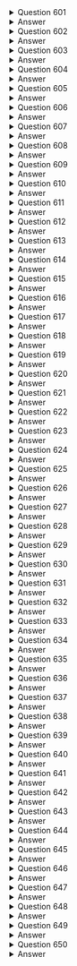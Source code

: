 <details>
  <summary>Question 601</summary>

A company runs its critical database on an Amazon RDS for PostgreSQL DB instance. The company wants to migrate to Amazon Aurora PostgreSQL with minimal downtime and data loss. Which solution will meet these requirements with the LEAST operational overhead?

-   [ ] A. Create a DB snapshot of the RDS for PostgreSQL DB instance to populate a new Aurora PostgreSQL DB cluster.
-   [ ] B. Create an Aurora read replica of the RDS for PostgreSQL DB instance. Promote the Aurora read replicate to a new Aurora PostgreSQL DB cluster.
-   [ ] C. Use data import from Amazon S3 to migrate the database to an Aurora PostgreSQL DB cluster.
-   [ ] D. Use the pg_dump utility to back up the RDS for PostgreSQL database. Restore the backup to a new Aurora PostgreSQL DB cluster.

</details>

<details>
  <summary>Answer</summary>

-   [ ] B. Create an Aurora read replica of the RDS for PostgreSQL DB instance. Promote the Aurora read replicate to a new Aurora PostgreSQL DB cluster.

Why this is the correct answer:

B. Create an Aurora read replica of the RDS for PostgreSQL DB instance. Promote the Aurora read replicate to a new Aurora PostgreSQL DB cluster.

-   [ ]   Creating an Aurora read replica of the RDS for PostgreSQL DB instance is a method that minimizes downtime because the replica can be promoted to become the primary database.
-   [ ]   This process reduces data loss as the replica is kept relatively in sync with the source database.
-   [ ]   Promoting the read replica to a new Aurora PostgreSQL DB cluster is a managed process, reducing operational overhead.

<hr> Why are the other answers wrong? <hr>

-   [ ]   A. Creating a DB snapshot and restoring it involves more downtime than promoting a read replica.
-   [ ]   C. Using data import from Amazon S3 adds complexity and potential downtime.
-   [ ]   D. Using the pg_dump utility and restoring also involves downtime for the backup and restore process.

Therefore, Option B is the most suitable solution for minimal downtime and data loss with the least operational overhead.
</details>
<details>
  <summary>Question 602</summary>

A company's infrastructure consists of hundreds of Amazon EC2 instances that use Amazon Elastic Block Store (Amazon EBS) storage. A solutions architect must ensure that every EC2 instance can be recovered after a disaster. What should the solutions architect do to meet this requirement with the LEAST amount of effort?

-   [ ] A. Take a snapshot of the EBS storage that is attached to each EC2 instance. Create an AWS CloudFormation template to launch new EC2 instances from the EBS storage.
-   [ ] B. Take a snapshot of the EBS storage that is attached to each EC2 instance. Use AWS Elastic Beanstalk to set the environment based on the EC2 template and attach the EBS storage.
-   [ ] C. Use AWS Backup to set up a backup plan for the entire group of EC2 instances. Use the AWS Backup API or the AWS CLI to speed up the restore process for multiple EC2 instances.
-   [ ] D. Create an AWS Lambda function to take a snapshot of the EBS storage that is attached to each EC2 instance and copy the Amazon Machine Images (AMIs). Create another Lambda function to perform the restores with the copied AMIs and attach the EBS storage.

</details>

<details>
  <summary>Answer</summary>

-   [ ] C. Use AWS Backup to set up a backup plan for the entire group of EC2 instances. Use the AWS Backup API or the AWS CLI to speed up the restore process for multiple EC2 instances.

Why this is the correct answer:

C. Use AWS Backup to set up a backup plan for the entire group of EC2 instances. Use the AWS Backup API or the AWS CLI to speed up the restore process for multiple EC2 instances.

-   [ ]   AWS Backup centralizes backup management, making it easier to create and manage backup plans for EC2 instances and their EBS volumes.
-   [ ]   It automates the backup process, reducing the effort required to ensure every EC2 instance can be recovered.
-   [ ]   Using the AWS Backup API or CLI allows for efficient and automated restoration of multiple instances.

<hr> Why are the other answers wrong? <hr>

-   [ ]   A and B. Manually taking snapshots and using CloudFormation or Elastic Beanstalk involves more manual steps and effort compared to using AWS Backup.
-   [ ]   D. Creating Lambda functions to automate snapshots and restores adds complexity and overhead.

Therefore, Option C is the most efficient solution for ensuring EC2 instance recovery with the least amount of effort.
</details>
<details>
  <summary>Question 603</summary>

A company recently migrated to the AWS Cloud. The company wants a serverless solution for large-scale parallel on-demand processing of a semistructured dataset. The data consists of logs, media files, sales transactions, and loT sensor data that is stored in Amazon S3. The company wants the solution to process thousands of items in the dataset in parallel. Which solution will meet these requirements with the MOST operational efficiency?

-   [ ] A. Use the AWS Step Functions Map state in Inline mode to process the data in parallel.
-   [ ] B. Use the AWS Step Functions Map state in Distributed mode to process the data in parallel.
-   [ ] C. Use AWS Glue to process the data in parallel.
-   [ ] D. Use several AWS Lambda functions to process the data in parallel.

</details>

<details>
  <summary>Answer</summary>

-   [ ] B. Use the AWS Step Functions Map state in Distributed mode to process the data in parallel.

Why this is the correct answer:

B. Use the AWS Step Functions Map state in Distributed mode to process the data in parallel.

-   [ ]   The AWS Step Functions Map state in Distributed mode is designed for large-scale parallel processing of data.
-   [ ]   It can handle thousands of items in a dataset and distribute the processing across multiple workflows, providing high operational efficiency for serverless parallel processing.

<hr> Why are the other answers wrong? <hr>

-   [ ]   A. The Inline mode of the Map state is suitable for smaller datasets and has limitations on parallelism.
-   [ ]   C. AWS Glue is an ETL service, not designed for on-demand parallel processing of large datasets.
-   [ ]   D. Using several Lambda functions directly would require managing the orchestration and parallelism, increasing operational overhead.

Therefore, Option B is the most efficient solution for large-scale parallel processing.
</details>
<details>
  <summary>Question 604</summary>

A company will migrate 10 PB of data to Amazon S3 in 6 weeks. The current data center has a 500 Mbps uplink to the internet. Other on-premises applications share the uplink. The company can use 80% of the internet bandwidth for this one-time migration task. Which solution will meet these requirements?

-   [ ] A. Configure AWS DataSync to migrate the data to Amazon S3 and to automatically verify the data.
-   [ ] B. Use rsync to transfer the data directly to Amazon S3.
-   [ ] C. Use the AWS CLI and multiple copy processes to send the data directly to Amazon S3.
-   [ ] D. Order multiple AWS Snowball devices. Copy the data to the devices. Send the devices to AWS to copy the data to Amazon S3.

</details>

<details>
  <summary>Answer</summary>

-   [ ] D. Order multiple AWS Snowball devices. Copy the data to the devices. Send the devices to AWS to copy the data to Amazon S3.

Why this is the correct answer:

D. Order multiple AWS Snowball devices. Copy the data to the devices. Send the devices to AWS to copy the data to Amazon S3.

-   [ ]   AWS Snowball devices are designed for large-scale data transfers into and out of AWS.
-   [ ]   Transferring 10 PB of data over a 500 Mbps connection in 6 weeks is not feasible due to bandwidth limitations.
-   [ ]   Snowball provides a physical transfer mechanism that bypasses internet bandwidth constraints.

<hr> Why are the other answers wrong? <hr>

-   [ ]   A, B, and C. Using AWS DataSync, rsync, or the AWS CLI is not practical for transferring 10 PB of data over a limited bandwidth connection within the given timeframe.

Therefore, Option D is the only viable solution to meet the migration requirements.
</details>
<details>
  <summary>Question 605</summary>

A company has several on-premises Internet Small Computer Systems Interface (ISCSI) network storage servers. The company wants to reduce the number of these servers by moving to the AWS Cloud. A solutions architect must provide low-latency access to frequently used data and reduce the dependency on on-premises servers with a minimal number of infrastructure changes. Which solution will meet these requirements?

-   [ ] A. Deploy an Amazon S3 File Gateway.
-   [ ] B. Deploy Amazon Elastic Block Store (Amazon EBS) storage with backups to Amazon S3.
-   [ ] C. Deploy an AWS Storage Gateway volume gateway that is configured with stored volumes.
-   [ ] D. Deploy an AWS Storage Gateway volume gateway that is configured with cached volumes.

</details>

<details>
  <summary>Answer</summary>

-   [ ] D. Deploy an AWS Storage Gateway volume gateway that is configured with cached volumes.

Why this is the correct answer:

D. Deploy an AWS Storage Gateway volume gateway that is configured with cached volumes.

-   [ ]   AWS Storage Gateway with cached volumes stores frequently accessed data locally for low-latency access.
-   [ ]   It also asynchronously backs up data to AWS, reducing dependency on on-premises servers.
-   [ ]   This solution minimizes infrastructure changes as it integrates with existing iSCSI interfaces.

<hr> Why are the other answers wrong? <hr>

-   [ ]   A. Amazon S3 File Gateway is for file-based access, not block-based access like iSCSI.
-   [ ]   B. EBS storage is for direct attachment to EC2 instances, not for replacing on-premises iSCSI servers.
-   [ ]   C. Stored volumes store all data locally, which does not reduce dependency on on-premises servers.

Therefore, Option D is the most suitable solution for low-latency access and reducing on-premises dependency.
</details>
<details>
  <summary>Question 606</summary>

A solutions architect is designing an application that will allow business users to upload objects to Amazon S3. The solution needs to maximize object durability. Objects also must be readily available at any time and for any length of time. Users will access objects frequently within the first 30 days after the objects are uploaded, but users are much less likely to access objects that are older than 30 days. Which solution meets these requirements MOST cost-effectively?

-   [ ] A. Store all the objects in S3 Standard with an S3 Lifecycle rule to transition the objects to S3 Glacier after 30 days.
-   [ ] B. Store all the objects in S3 Standard with an S3 Lifecycle rule to transition the objects to S3 Standard-Infrequent Access (S3 Standard-IA) after 30 days.
-   [ ] C. Store all the objects in S3 Standard with an S3 Lifecycle rule to transition the objects to S3 One Zone-Infrequent Access (S3 One Zone-IA) after 30 days.
-   [ ] D. Store all the objects in S3 Intelligent-Tiering with an S3 Lifecycle rule to transition the objects to S3 Standard-Infrequent Access (S3 Standard-IA) after 30 days.

</details>

<details>
  <summary>Answer</summary>

-   [ ] B. Store all the objects in S3 Standard with an S3 Lifecycle rule to transition the objects to S3 Standard-Infrequent Access (S3 Standard-IA) after 30 days.

Why this is the correct answer:

B. Store all the objects in S3 Standard with an S3 Lifecycle rule to transition the objects to S3 Standard-Infrequent Access (S3 Standard-IA) after 30 days.

-   [ ]   S3 Standard provides high durability and availability for frequently accessed objects.
-   [ ]   S3 Lifecycle rules automate the transition of objects to a different storage class.
-   [ ]   S3 Standard-IA is cost-effective for data that is accessed less frequently while maintaining quick retrieval times.

<hr> Why are the other answers wrong? <hr>

-   [ ]   A. S3 Glacier is for long-term archival and has retrieval times that are not suitable for readily available objects.
-   [ ]   C. S3 One Zone-IA is less durable as it stores data in a single Availability Zone.
-   [ ]   D. S3 Intelligent-Tiering automatically optimizes storage costs but adds complexity without a clear benefit over using lifecycle rules for known access patterns.

Therefore, Option B is the most cost-effective solution for durability and availability requirements.
</details>
<details>
  <summary>Question 607</summary>

A company has migrated a two-tier application from its on-premises data center to the AWS Cloud. The data tier is a Multi-AZ deployment of Amazon RDS for Oracle with 12 TB of General Purpose SSD Amazon Elastic Block Store (Amazon EBS) storage. The application is designed to process and store documents in the database as binary large objects (blobs) with an average document size of 6 MB. The database size has grown over time, reducing the performance and increasing the cost of storage. The company must improve the database performance and needs a solution that is highly available and resilient. Which solution will meet these requirements MOST cost-effectively?

-   [ ] A. Reduce the RDS DB instance size. Increase the storage capacity to 24 TiB. Change the storage type to Magnetic.
-   [ ] B. Increase the RDS DB instance size. Increase the storage capacity to 24 TiB. Change the storage type to Provisioned IOPS.
-   [ ] C. Create an Amazon S3 bucket. Update the application to store documents in the S3 bucket. Store the object metadata in the existing database.
-   [ ] D. Create an Amazon DynamoDB table. Update the application to use DynamoDB. Use AWS Database Migration Service (AWS DMS) to migrate data from the Oracle database to DynamoDB.

</details>

<details>
  <summary>Answer</summary>

-   [ ] C. Create an Amazon S3 bucket. Update the application to store documents in the S3 bucket. Store the object metadata in the existing database.

Why this is the correct answer:

C. Create an Amazon S3 bucket. Update the application to store documents in the S3 bucket. Store the object metadata in the existing database.

-   [ ]   Storing blobs in S3 offloads the storage burden from the RDS database, improving performance and reducing costs.
-   [ ]   Keeping metadata in the database maintains data integrity and relationships.
-   [ ]   S3 is highly available and resilient, meeting the application's requirements.

<hr> Why are the other answers wrong? <hr>

-   [ ]   A and B. Changing the RDS instance size or storage type addresses performance but does not solve the storage cost issue.
-   [ ]   D. Migrating to DynamoDB is complex and not cost-effective for this scenario.

Therefore, Option C is the most suitable and cost-effective solution for improving performance and managing storage.
</details>
<details>
  <summary>Question 608</summary>

A company has an application that serves clients that are deployed in more than 20.000 retail storefront locations around the world. The application consists of backend web services that are exposed over HTTPS on port 443. The application is hosted on Amazon EC2 instances behind an Application Load Balancer (ALB). The retail locations communicate with the web application over the public internet. The company allows each retail location to register the IP address that the retail location has been allocated by its local ISP. The company's security team recommends to increase the security of the application endpoint by restricting access to only the IP addresses registered by the retail locations. What should a solutions architect do to meet these requirements?

-   [ ] A. Associate an AWS WAF web ACL with the ALB. Use IP rule sets on the ALB to filter traffic. Update the IP addresses in the rule to include the registered IP addresses.
-   [ ] B. Deploy AWS Firewall Manager to manage the ALConfigure firewall rules to restrict traffic to the ALModify the firewall rules to include the registered IP addresses.
-   [ ] C. Store the IP addresses in an Amazon DynamoDB table. Configure an AWS Lambda authorization function on the ALB to validate that incoming requests are from the registered IP addresses.
-   [ ] D. Configure the network ACL on the subnet that contains the public interface of the ALB. Update the ingress rules on the network ACL with entries for each of the registered IP addresses.

</details>

<details>
  <summary>Answer</summary>

-   [ ] A. Associate an AWS WAF web ACL with the ALB. Use IP rule sets on the ALB to filter traffic. Update the IP addresses in the rule to include the registered IP addresses.

Why this is the correct answer:

A. Associate an AWS WAF web ACL with the ALB. Use IP rule sets on the ALB to filter traffic. Update the IP addresses in the rule to include the registered IP addresses.

-   [ ]   AWS WAF is designed to protect web applications from common web exploits.
-   [ ]   WAF allows you to create IP rule sets to filter traffic based on source IP addresses.
-   [ ]   Associating WAF with the ALB provides a scalable and flexible way to restrict access to the registered IP addresses.

<hr> Why are the other answers wrong? <hr>

-   [ ]   B. AWS Firewall Manager is for central management of firewalls across multiple accounts and is not necessary for this scenario.
-   [ ]   C. Using a Lambda authorizer adds complexity and latency compared to WAF.
-   [ ]   D. Network ACLs operate at the subnet level and are not as granular or efficient for filtering HTTP/HTTPS traffic as WAF.

Therefore, Option A is the most suitable solution for securing the application endpoint.
</details>
<details>
  <summary>Question 609</summary>

A company is building a data analysis platform on AWS by using AWS Lake Formation. The platform will ingest data from different sources such as Amazon S3 and Amazon RDS. The company needs a secure solution to prevent access to portions of the data that contain sensitive information. Which solution will meet these requirements with the LEAST operational overhead?

-   [ ] A. Create an IAM role that includes permissions to access Lake Formation tables.
-   [ ] B. Create data filters to implement row-level security and cell-level security.
-   [ ] C. Create an AWS Lambda function that removes sensitive information before Lake Formation ingests the data.
-   [ ] D. Create an AWS Lambda function that periodically queries and removes sensitive information from Lake Formation tables.

</details>

<details>
  <summary>Answer</summary>

-   [ ] B. Create data filters to implement row-level security and cell-level security.

Why this is the correct answer:

B. Create data filters to implement row-level security and cell-level security.

-   [ ]   AWS Lake Formation provides data filters to control access to data at the row and cell level.
-   [ ]   This is a built-in feature of Lake Formation and requires the least operational overhead.

<hr> Why are the other answers wrong? <hr>

-   [ ]   A. IAM roles control access to Lake Formation tables but do not provide granular control at the row or cell level.
-   [ ]   C and D. Using Lambda functions to remove or filter sensitive information adds complexity and operational overhead.

Therefore, Option B is the most efficient solution for securing data in Lake Formation.
</details>

<details>
  <summary>Question 610</summary>

A company deploys Amazon EC2 instances that run in a VPC. The EC2 instances load source data into Amazon S3 buckets so that the data can be processed in the future. According to compliance laws, the data must not be transmitted over the public internet. Servers in the company's on-premises data center will consume the output from an application that runs on the EC2 instances. Which solution will meet these requirements?

-   [ ] A. Deploy an interface VPC endpoint for Amazon EC2. Create an AWS Site-to-Site VPN connection between the company and the VPC.
-   [ ] B. Deploy a gateway VPC endpoint for Amazon S3. Set up an AWS Direct Connect connection between the on-premises network and the VPC.
-   [ ] C. Set up an AWS Transit Gateway connection from the VPC to the S3 buckets. Create an AWS Site-to-Site VPN connection between the company and the VPC.
-   [ ] D. Set up proxy EC2 instances that have routes to NAT gateways. Configure the proxy EC2 instances to fetch S3 data and feed the application instances.

</details>

<details>
  <summary>Answer</summary>

-   [ ] B. Deploy a gateway VPC endpoint for Amazon S3. Set up an AWS Direct Connect connection between the on-premises network and the VPC.

Why this is the correct answer:

B. Deploy a gateway VPC endpoint for Amazon S3. Set up an AWS Direct Connect connection between the on-premises network and the VPC.

-   [ ]   A gateway VPC endpoint for S3 allows EC2 instances in the VPC to access S3 without traversing the internet.
-   [ ]   AWS Direct Connect provides a dedicated private network connection between the on-premises data center and the VPC, ensuring data does not go over the public internet.

<hr> Why are the other answers wrong? <hr>

-   [ ]   A. Interface VPC endpoints are for services like API Gateway and Kinesis, not S3. A VPN does not prevent data from traversing the internet.
-   [ ]   C. Transit Gateway is for connecting multiple VPCs and on-premises networks, but it doesn't inherently prevent internet traffic.
-   [ ]   D. Proxy servers and NAT gateways are used for internet access, which is what the requirement prohibits.

Therefore, Option B is the correct solution to ensure data is not transmitted over the public internet.
</details>
<details>
  <summary>Question 611</summary>

A company has an application with a REST-based interface that allows data to be received in near-real time from a third-party vendor. Once received, the application processes and stores the data for further analysis. The application is running on Amazon EC2 instances. The third-party vendor has received many 503 Service Unavailable Errors when sending data to the application. When the data volume spikes, the compute capacity reaches its maximum limit and the application is unable to process all requests. Which design should a solutions architect recommend to provide a more scalable solution?

-   [ ] A. Use Amazon Kinesis Data Streams to ingest the data. Process the data using AWS Lambda functions.
-   [ ] B. Use Amazon API Gateway on top of the existing application. Create a usage plan with a quota limit for the third-party vendor.
-   [ ] C. Use Amazon Simple Notification Service (Amazon SNS) to ingest the data. Put the EC2 instances in an Auto Scaling group behind an Application Load Balancer.
-   [ ] D. Repackage the application as a container. Deploy the application using Amazon Elastic Container Service (Amazon ECS) using the EC2 launch type with an Auto Scaling group.

</details>

<details>
  <summary>Answer</summary>

-   [ ] A. Use Amazon Kinesis Data Streams to ingest the data. Process the data using AWS Lambda functions.

Why this is the correct answer:

A. Use Amazon Kinesis Data Streams to ingest the data. Process the data using AWS Lambda functions.

-   [ ]   Amazon Kinesis Data Streams can handle high-volume, real-time data ingestion.
-   [ ]   AWS Lambda functions can process the data in a scalable and serverless manner, automatically adjusting to the data volume.
-   [ ]   This combination provides a highly scalable solution to prevent 503 errors during data spikes.

<hr> Why are the other answers wrong? <hr>

-   [ ]   B. API Gateway with usage plans can control traffic but does not inherently scale the application's processing capacity.
-   [ ]   C. SNS is for pub/sub messaging and does not provide scalable data ingestion and processing like Kinesis and Lambda.
-   [ ]   D. Containerizing the application can improve scalability but may not be as efficient as Lambda for handling unpredictable data spikes.

Therefore, Option A is the most suitable solution for a scalable, real-time data ingestion and processing system.
</details>
<details>
  <summary>Question 612</summary>

A company has an application that runs on Amazon EC2 instances in a private subnet. The application needs to process sensitive information from an Amazon S3 bucket. The application must not use the internet to connect to the S3 bucket. Which solution will meet these requirements?

-   [ ] A. Configure an internet gateway. Update the S3 bucket policy to allow access from the internet gateway. Update the application to use the new internet gateway.
-   [ ] B. Configure a VPN connection. Update the S3 bucket policy to allow access from the VPN connection. Update the application to use the new VPN connection.
-   [ ] C. Configure a NAT gateway. Update the S3 bucket policy to allow access from the NAT gateway. Update the application to use the new NAT gateway.
-   [ ] D. Configure a VPC endpoint. Update the S3 bucket policy to allow access from the VPC endpoint. Update the application to use the new VPC endpoint.

</details>

<details>
  <summary>Answer</summary>

-   [ ] D. Configure a VPC endpoint. Update the S3 bucket policy to allow access from the VPC endpoint. Update the application to use the new VPC endpoint.

Why this is the correct answer:

D. Configure a VPC endpoint. Update the S3 bucket policy to allow access from the VPC endpoint. Update the application to use the new VPC endpoint.

-   [ ]   VPC endpoints for S3 enable private connectivity between EC2 instances and S3 within the VPC.
-   [ ]   This ensures that the application can access S3 without using the internet.
-   [ ]   Updating the S3 bucket policy and application to use the VPC endpoint completes the setup.

<hr> Why are the other answers wrong? <hr>

-   [ ]   A. An internet gateway allows internet access, which is prohibited by the requirement.
-   [ ]   B. A VPN connection is for connecting to on-premises networks, not for private access to S3.
-   [ ]   C. A NAT gateway is used for instances in a private subnet to access the internet, not for private S3 access.

Therefore, Option D is the only solution that meets the requirement of not using the internet.
</details>
<details>
  <summary>Question 613</summary>

A company uses Amazon Elastic Kubernetes Service (Amazon EKS) to run a container application. The EKS cluster stores sensitive information in the Kubernetes secrets object. The company wants to ensure that the information is encrypted. Which solution will meet these requirements with the LEAST operational overhead?

-   [ ] A. Use the container application to encrypt the information by using AWS Key Management Service (AWS KMS).
-   [ ] B. Enable secrets encryption in the EKS cluster by using AWS Key Management Service (AWS KMS).
-   [ ] C. Implement an AWS Lambda function to encrypt the information by using AWS Key Management Service (AWS KMS).
-   [ ] D. Use AWS Systems Manager Parameter Store to encrypt the information by using AWS Key Management Service (AWS KMS).

</details>

<details>
  <summary>Answer</summary>

-   [ ] B. Enable secrets encryption in the EKS cluster by using AWS Key Management Service (AWS KMS).

Why this is the correct answer:

B. Enable secrets encryption in the EKS cluster by using AWS Key Management Service (AWS KMS).

-   [ ]   EKS supports encrypting Kubernetes secrets at rest using AWS KMS.
-   [ ]   This is a built-in feature that requires minimal configuration and management, reducing operational overhead.

<hr> Why are the other answers wrong? <hr>

-   [ ]   A. Encrypting within the container application requires changes to the application code and increases complexity.
-   [ ]   C. Using a Lambda function to encrypt secrets adds complexity and operational overhead.
-   [ ]   D. Parameter Store is a separate service and adds complexity compared to EKS-native secret encryption.

Therefore, Option B is the most efficient solution for encrypting Kubernetes secrets.
</details>
<details>
  <summary>Question 614</summary>

A company is designing a new multi-tier web application that consists of the following components:

-   [ ]   Web and application servers that run on Amazon EC2 instances as part of Auto Scaling groups
-   [ ]   An Amazon RDS DB instance for data storage

A solutions architect needs to limit access to the application servers so that only the web servers can access them. Which solution will meet these requirements?

-   [ ] A. Deploy AWS PrivateLink in front of the application servers. Configure the network ACL to allow only the web servers to access the application servers.
-   [ ] B. Deploy a VPC endpoint in front of the application servers. Configure the security group to allow only the web servers to access the application servers.
-   [ ] C. Deploy a Network Load Balancer with a target group that contains the application servers' Auto Scaling group. Configure the network ACL to allow only the web servers to access the application servers.
-   [ ] D. Deploy an Application Load Balancer with a target group that contains the application servers' Auto Scaling group. Configure the security group to allow only the web servers to access the application servers.

</details>

<details>
  <summary>Answer</summary>

-   [ ] D. Deploy an Application Load Balancer with a target group that contains the application servers' Auto Scaling group. Configure the security group to allow only the web servers to access the application servers.

Why this is the correct answer:

D. Deploy an Application Load Balancer with a target group that contains the application servers' Auto Scaling group. Configure the security group to allow only the web servers to access the application servers.

-   [ ]   Application Load Balancers (ALBs) are suitable for HTTP traffic and can distribute requests to application servers.
-   [ ]   Security groups act as a virtual firewall for EC2 instances, allowing you to control inbound and outbound traffic.
-   [ ]   By configuring the security group of the application servers to only allow traffic from the web servers, you enforce the required access control.

<hr> Why are the other answers wrong? <hr>

-   [ ]   A. AWS PrivateLink is used for private connectivity to AWS services, not for internal application traffic. Network ACLs operate at the subnet level and are not as granular as security groups.
-   [ ]   B. VPC endpoints are for connecting to AWS services, not for internal application traffic.
-   [ ]   C. Network Load Balancers operate at the transport layer (TCP/UDP) and are not as suitable for controlling HTTP traffic as ALBs.

Therefore, Option D is the most appropriate solution for limiting access to application servers.
</details>
<details>
  <summary>Question 615</summary>

A company runs a critical, customer-facing application on Amazon Elastic Kubernetes Service (Amazon EKS). The application has a microservices architecture. The company needs to implement a solution that collects, aggregates, and summarizes metrics and logs from the application in a centralized location. Which solution meets these requirements?

-   [ ] A. Run the Amazon CloudWatch agent in the existing EKS cluster. View the metrics and logs in the CloudWatch console.
-   [ ] B. Run AWS App Mesh in the existing EKS cluster. View the metrics and logs in the App Mesh console.
-   [ ] C. Configure AWS CloudTrail to capture data events. Query CloudTrail by using Amazon OpenSearch Service.
-   [ ] D. Configure Amazon CloudWatch Container Insights in the existing EKS cluster. View the metrics and logs in the CloudWatch console.

</details>

<details>
  <summary>Answer</summary>

-   [ ] D. Configure Amazon CloudWatch Container Insights in the existing EKS cluster. View the metrics and logs in the CloudWatch console.

Why this is the correct answer:

D. Configure Amazon CloudWatch Container Insights in the existing EKS cluster. View the metrics and logs in the CloudWatch console.

-   [ ]   Amazon CloudWatch Container Insights is specifically designed to collect, aggregate, and summarize metrics and logs from containerized applications, including those running on EKS.
-   [ ]   It provides a centralized view of performance and operational data in the CloudWatch console.

<hr> Why are the other answers wrong? <hr>

-   [ ]   A. The CloudWatch agent can collect logs and metrics but does not provide the same level of aggregation and summarization as Container Insights.
-   [ ]   B. AWS App Mesh is a service mesh that provides observability but is not designed for centralized log and metric collection.
-   [ ]   C. CloudTrail captures API calls but is not suitable for collecting application-level metrics and logs.

Therefore, Option D is the most appropriate solution for centralized monitoring of EKS applications.
</details>
<details>
  <summary>Question 616</summary>

A company has deployed its newest product on AWS. The product runs in an Auto Scaling group behind a Network Load Balancer. The company stores the product's objects in an Amazon S3 bucket. The company recently experienced malicious attacks against its systems. The company needs a solution that continuously monitors for malicious activity in the AWS account, workloads, and access patterns to the S3 bucket. The solution must also report suspicious activity and display the information on a dashboard. Which solution will meet these requirements?

-   [ ] A. Configure Amazon Macie to monitor and report findings to AWS Config.
-   [ ] B. Configure Amazon Inspector to monitor and report findings to AWS CloudTrail.
-   [ ] C. Configure Amazon GuardDuty to monitor and report findings to AWS Security Hub.
-   [ ] D. Configure AWS Config to monitor and report findings to Amazon EventBridge.

</details>

<details>
  <summary>Answer</summary>

-   [ ] C. Configure Amazon GuardDuty to monitor and report findings to AWS Security Hub.

Why this is the correct answer:

C. Configure Amazon GuardDuty to monitor and report findings to AWS Security Hub.

-   [ ]   Amazon GuardDuty is a threat detection service that continuously monitors for malicious activity and delivers security findings.
-   [ ]   It analyzes various data sources, including CloudTrail logs, VPC Flow Logs, and DNS logs, to detect threats.
-   [ ]   AWS Security Hub provides a centralized view of security alerts and findings from various AWS security services, including GuardDuty, along with a dashboard.

<hr> Why are the other answers wrong? <hr>

-   [ ]   A. Amazon Macie is for discovering and protecting sensitive data, not for general threat detection.
-   [ ]   B. Amazon Inspector is for automated security assessments of applications, not for real-time threat monitoring.
-   [ ]   D. AWS Config monitors resource configurations but does not detect malicious activity.

Therefore, Option C is the most suitable solution for continuous threat monitoring and reporting.
</details>
<details>
  <summary>Question 617</summary>

A company wants to migrate an on-premises data center to AWS. The data center hosts a storage server that stores data in an NFS-based file system. The storage server holds 200 GB of data. The company needs to migrate the data without interruption to existing services. Multiple resources in AWS must be able to access the data by using the NFS protocol. Which combination of steps will meet these requirements MOST cost-effectively? (Choose two.)

-   [ ] A. Create an Amazon FSx for Lustre file system.
-   [ ] B. Create an Amazon Elastic File System (Amazon EFS) file system.
-   [ ] C. Create an Amazon S3 bucket to receive the data.
-   [ ] D. Manually use an operating system copy command to push the data into the AWS destination.
-   [ ] E. Install an AWS DataSync agent in the on-premises data center. Use a DataSync task between the on-premises location and AWS.

</details>

<details>
  <summary>Answer</summary>

-   [ ] B. Create an Amazon Elastic File System (Amazon EFS) file system.
-   [ ] E. Install an AWS DataSync agent in the on-premises data center. Use a DataSync task between the on-premises location and AWS.

Why these are the correct answers:

B. Create an Amazon Elastic File System (Amazon EFS) file system.

-   [ ]   Amazon EFS provides scalable file storage that can be accessed by multiple EC2 instances concurrently using the NFS protocol.
-   [ ]   This meets the requirement for multiple resources in AWS to access the data via NFS.

E. Install an AWS DataSync agent in the on-premises data center. Use a DataSync task between the on-premises location and AWS.

-   [ ]   AWS DataSync is designed to transfer data between on-premises storage and AWS storage services.
-   [ ]   It can efficiently transfer data without interrupting existing services and is suitable for migrating data from an NFS file system to EFS.

<hr> Why are the other answers wrong? <hr>

-   [ ]   A. Amazon FSx for Lustre is optimized for high-performance computing and is more expensive than EFS for simple file sharing.
-   [ ]   C. Amazon S3 is object storage and does not support the NFS protocol.
-   [ ]   D. Manually copying data using operating system commands is inefficient and can cause interruptions.

Therefore, Options B and E provide the most cost-effective and efficient solution for migrating the NFS data to AWS.
</details>

<details>
  <summary>Question 618</summary>

A company wants to use Amazon FSx for Windows File Server for its Amazon EC2 instances that have an SMB file share mounted as a volume in the us-east-1 Region. The company has a recovery point objective (RPO) of 5 minutes for planned system maintenance or unplanned service disruptions. The company needs to replicate the file system to the us-west-2 Region. The replicated data must not be deleted by any user for 5 years. Which solution will meet these requirements?

-   [ ] A. Create an FSx for Windows File Server file system in us-east-1 that has a Single-AZ 2 deployment type. Use AWS Backup to create a daily backup plan that includes a backup rule that copies the backup to us-west-2. Configure AWS Backup Vault Lock in compliance mode for a target vault in us-west-2. Configure a minimum duration of 5 years.
-   [ ] B. Create an FSx for Windows File Server file system in us-east-1 that has a Multi-AZ deployment type. Use AWS Backup to create a daily backup plan that includes a backup rule that copies the backup to us-west-2. Configure AWS Backup Vault Lock in governance mode for a target vault in us-west-2. Configure a minimum duration of 5 years.
-   [ ] C. Create an FSx for Windows File Server file system in us-east-1 that has a Multi-AZ deployment type. Use AWS Backup to create a daily backup plan that includes a backup rule that copies the backup to us-west-2. Configure AWS Backup Vault Lock in compliance mode for a target vault in us-west-2. Configure a minimum duration of 5 years.
-   [ ] D. Create an FSx for Windows File Server file system in us-east-1 that has a Single-AZ 2 deployment type. Use AWS Backup to create a daily backup plan that includes a backup rule that copies the backup to us-west-2. Configure AWS Backup Vault Lock in governance mode for a target vault in us-west-2. Configure a minimum duration of 5 years.

</details>

<details>
  <summary>Answer</summary>

-   [ ] C. Create an FSx for Windows File Server file system in us-east-1 that has a Multi-AZ deployment type. Use AWS Backup to create a daily backup plan that includes a backup rule that copies the backup to us-west-2. Configure AWS Backup Vault Lock in compliance mode for a target vault in us-west-2. Configure a minimum duration of 5 years.

Why this is the correct answer:

C. Create an FSx for Windows File Server file system in us-east-1 that has a Multi-AZ deployment type. Use AWS Backup to create a daily backup plan that includes a backup rule that copies the backup to us-west-2. Configure AWS Backup Vault Lock in compliance mode for a target vault in us-west-2. Configure a minimum duration of 5 years.

-   [ ]   Multi-AZ deployment provides high availability and meets the RPO for planned and unplanned disruptions.
-   [ ]   AWS Backup allows for automated backups and cross-region copying for disaster recovery.
-   [ ]   Backup Vault Lock in compliance mode prevents deletion of backups, meeting the 5-year retention requirement.

<hr> Why are the other answers wrong? <hr>

-   [ ]   A and D. Single-AZ deployments do not provide sufficient availability for production workloads.
-   [ ]   B and D. Governance mode in Backup Vault Lock allows privileged users to delete backups, which does not meet the requirement to prevent deletion for 5 years.

Therefore, Option C is the only solution that meets all the requirements.
</details>
<details>
  <summary>Question 619</summary>

A solutions architect is designing a security solution for a company that wants to provide developers with individual AWS accounts through AWS Organizations, while also maintaining standard security controls. Because the individual developers will have AWS account root user-level access to their own accounts, the solutions architect wants to ensure that the mandatory AWS CloudTrail configuration that is applied to new developer accounts is not modified. Which action meets these requirements?

-   [ ] A. Create an IAM policy that prohibits changes to CloudTrail. and attach it to the root user.
-   [ ] B. Create a new trail in CloudTrail from within the developer accounts with the organization trails option enabled.
-   [ ] C. Create a service control policy (SCP) that prohibits changes to CloudTrail, and attach it the developer accounts.
-   [ ] D. Create a service-linked role for CloudTrail with a policy condition that allows changes only from an Amazon Resource Name (ARN) in the management account.

</details>

<details>
  <summary>Answer</summary>

-   [ ] C. Create a service control policy (SCP) that prohibits changes to CloudTrail, and attach it the developer accounts.

Why this is the correct answer:

C. Create a service control policy (SCP) that prohibits changes to CloudTrail, and attach it the developer accounts.

-   [ ]   Service control policies (SCPs) are used in AWS Organizations to centrally manage permissions for accounts in the organization.
-   [ ]   An SCP can prevent even the root user in individual accounts from modifying CloudTrail configurations, ensuring that logging is not disabled or altered.

<hr> Why are the other answers wrong? <hr>

-   [ ]   A. IAM policies do not apply to the root user, so this will not prevent the root user from modifying CloudTrail.
-   [ ]   B. Creating a new trail from within developer accounts does not prevent them from modifying or deleting it.
-   [ ]   D. Service-linked roles do not prevent the root user from modifying CloudTrail.

Therefore, Option C is the most suitable solution to enforce CloudTrail configuration.
</details>
<details>
  <summary>Question 620</summary>

A company is planning to deploy a business-critical application in the AWS Cloud. The application requires durable storage with consistent, low-latency performance. Which type of storage should a solutions architect recommend to meet these requirements?

-   [ ] A. Instance store volume
-   [ ] B. Amazon ElastiCache for Memcached cluster
-   [ ] C. Provisioned IOPS SSD Amazon Elastic Block Store (Amazon EBS) volume
-   [ ] D. Throughput Optimized HDD Amazon Elastic Block Store (Amazon EBS) volume

</details>

<details>
  <summary>Answer</summary>

-   [ ] C. Provisioned IOPS SSD Amazon Elastic Block Store (Amazon EBS) volume

Why this is the correct answer:

C. Provisioned IOPS SSD Amazon Elastic Block Store (Amazon EBS) volume

-   [ ]   Provisioned IOPS SSD EBS volumes are designed for applications that require consistent and low-latency performance.
-   [ ]   They offer durable block storage with predictable I/O performance.

<hr> Why are the other answers wrong? <hr>

-   [ ]   A. Instance store volumes are ephemeral and do not provide data durability.
-   [ ]   B. Amazon ElastiCache is an in-memory caching service, not durable block storage.
-   [ ]   D. Throughput Optimized HDD EBS volumes are for high throughput, not low-latency performance.

Therefore, Option C is the most suitable for durable, low-latency storage.
</details>

<details>
  <summary>Question 621</summary>

An online photo-sharing company stores its photos in an Amazon S3 bucket that exists in the us-west-1 Region. The company needs to store a copy of all new photos in the us-east-1 Region. Which solution will meet this requirement with the LEAST operational effort?

-   [ ] A. Create a second S3 bucket in us-east-1. Use S3 Cross-Region Replication to copy photos from the existing S3 bucket to the second S3 bucket.
-   [ ] B. Create a cross-origin resource sharing (CORS) configuration of the existing S3 bucket. Specify us-east-1 in the CORS rule's AllowedOrigin element.
-   [ ] C. Create a second S3 bucket in us-east-1 across multiple Availability Zones. Create an S3 Lifecycle rule to save photos into the second S3 bucket.
-   [ ] D. Create a second S3 bucket in us-east-1. Configure S3 event notifications on object creation and update events to invoke an AWS Lambda function to copy photos from the existing S3 bucket to the second S3 bucket.

</details>

<details>
  <summary>Answer</summary>

-   [ ] A. Create a second S3 bucket in us-east-1. Use S3 Cross-Region Replication to copy photos from the existing S3 bucket to the second S3 bucket.

Why this is the correct answer:

A. Create a second S3 bucket in us-east-1. Use S3 Cross-Region Replication to copy photos from the existing S3 bucket to the second S3 bucket.

-   [ ]   S3 Cross-Region Replication (CRR) automatically replicates objects between S3 buckets in different AWS Regions.
-   [ ]   CRR is designed for asynchronous, automatic copying of objects and requires minimal configuration, providing the least operational effort.

<hr> Why are the other answers wrong? <hr>

-   [ ]   B. CORS is for enabling cross-origin requests in web browsers, not for replicating data between S3 buckets.
-   [ ]   C. S3 Lifecycle rules move objects within the same region, not across regions.
-   [ ]   D. Using Lambda functions for copying objects adds complexity and operational overhead compared to using CRR.

Therefore, Option A is the most efficient solution for replicating photos across regions.
</details>
<details>
  <summary>Question 622</summary>

A company is creating a new web application for its subscribers. The application will consist of a static single page and a persistent database layer. The application will have millions of users for 4 hours in the morning, but the application will have only a few thousand users during the rest of the day. The company's data architects have requested the ability to rapidly evolve their schema. Which solutions will meet these requirements and provide the MOST scalability? (Choose two.)

-   [ ] A. Deploy Amazon DynamoDB as the database solution. Provision on-demand capacity.
-   [ ] B. Deploy Amazon Aurora as the database solution. Choose the serverless DB engine mode.
-   [ ] C. Deploy Amazon DynamoDB as the database solution. Ensure that DynamoDB auto scaling is enabled.
-   [ ] D. Deploy the static content into an Amazon S3 bucket. Provision an Amazon CloudFront distribution with the S3 bucket as the origin.
-   [ ] E. Deploy the web servers for static content across a fleet of Amazon EC2 instances in Auto Scaling groups. Configure the instances to periodically refresh the content from an Amazon Elastic File System (Amazon EFS) volume.

</details>

<details>
  <summary>Answer</summary>

-   [ ] A. Deploy Amazon DynamoDB as the database solution. Provision on-demand capacity.
-   [ ] D. Deploy the static content into an Amazon S3 bucket. Provision an Amazon CloudFront distribution with the S3 bucket as the origin.

Why these are the correct answers:

A. Deploy Amazon DynamoDB as the database solution. Provision on-demand capacity.

-   [ ]   Amazon DynamoDB is a NoSQL database that can scale to handle millions of requests.
-   [ ]   On-demand capacity mode allows DynamoDB to automatically scale in response to traffic, making it suitable for applications with variable usage.
-   [ ]   DynamoDB's flexible schema supports rapid evolution.

D. Deploy the static content into an Amazon S3 bucket. Provision an Amazon CloudFront distribution with the S3 bucket as the origin.

-   [ ]   Amazon S3 is a scalable and cost-effective storage for static content.
-   [ ]   Amazon CloudFront is a CDN that can handle millions of users by caching content at edge locations.
-   [ ]   This combination provides high scalability for serving static web content.

<hr> Why are the other answers wrong? <hr>

-   [ ]   B. Aurora Serverless v2 can scale, but it is a relational database and might not be the best fit for rapid schema evolution.
-   [ ]   C. DynamoDB auto scaling is a good option, but on-demand capacity is simpler for unpredictable workloads.
-   [ ]   E. Using EC2 instances and EFS for static content is less scalable and more complex than using S3 and CloudFront.

Therefore, Options A and D provide the best scalability and meet the requirements.
</details>
<details>
  <summary>Question 623</summary>

A company uses Amazon API Gateway to manage its REST APIs that third-party service providers access. The company must protect the REST APIs from SQL injection and cross-site scripting attacks. What is the MOST operationally efficient solution that meets these requirements?

-   [ ] A. Configure AWS Shield.
-   [ ] B. Configure AWS WAF.
-   [ ] C. Set up API Gateway with an Amazon CloudFront distribution. Configure AWS Shield in CloudFront.
-   [ ] D. Set up API Gateway with an Amazon CloudFront distribution. Configure AWS WAF in CloudFront.

</details>

<details>
  <summary>Answer</summary>

-   [ ] B. Configure AWS WAF.

Why this is the correct answer:

B. Configure AWS WAF.

-   [ ]   AWS WAF is a web application firewall that protects web applications from common web exploits.
-   [ ]   It can filter malicious web traffic and is designed to prevent SQL injection and cross-site scripting attacks.
-   [ ]   WAF integrates directly with API Gateway, providing an operationally efficient solution.

<hr> Why are the other answers wrong? <hr>

-   [ ]   A. AWS Shield protects against DDoS attacks, not web application exploits like SQL injection.
-   [ ]   C and D. CloudFront can be used with WAF, but it adds complexity and is not necessary for protecting API Gateway from web exploits.

Therefore, Option B is the most operationally efficient solution for protecting the APIs.
</details>
<details>
  <summary>Question 624</summary>

A company wants to provide users with access to AWS resources. The company has 1,500 users and manages their access to on-premises resources through Active Directory user groups on the corporate network. However, the company does not want users to have to maintain another identity to access the resources. A solutions architect must manage user access to the AWS resources while preserving access to the on-premises resources. What should the solutions architect do to meet these requirements?

-   [ ] A. Create an IAM user for each user in the company. Attach the appropriate policies to each user.
-   [ ] B. Use Amazon Cognito with an Active Directory user pool. Create roles with the appropriate policies attached.
-   [ ] C. Define cross-account roles with the appropriate policies attached. Map the roles to the Active Directory groups.
-   [ ] D. Configure Security Assertion Markup Language (SAML) 2 0-based federation. Create roles with the appropriate policies attached Map the roles to the Active Directory groups.

</details>

<details>
  <summary>Answer</summary>

-   [ ] D. Configure Security Assertion Markup Language (SAML) 2 0-based federation. Create roles with the appropriate policies attached Map the roles to the Active Directory groups.

Why this is the correct answer:

D. Configure Security Assertion Markup Language (SAML) 2 0-based federation. Create roles with the appropriate policies attached Map the roles to the Active Directory groups.

-   [ ]   SAML 2.0-based federation allows users to use their existing Active Directory credentials to access AWS resources.
-   [ ]   This eliminates the need for users to maintain separate AWS credentials.
-   [ ]   Roles in AWS can be mapped to Active Directory groups, simplifying access management.

<hr> Why are the other answers wrong? <hr>

-   [ ]   A. Creating IAM users for each user is complex and requires managing separate credentials.
-   [ ]   B. Cognito is for managing user identities, but it does not directly integrate with Active Directory groups for authentication.
-   [ ]   C. Cross-account roles are for granting access between AWS accounts, not for integrating with Active Directory.

Therefore, Option D is the most suitable solution for federated access management.
</details>
<details>
  <summary>Question 625</summary>

A company is hosting a website behind multiple Application Load Balancers. The company has different distribution rights for its content around the world. A solutions architect needs to ensure that users are served the correct content without violating distribution rights. Which configuration should the solutions architect choose to meet these requirements?

-   [ ] A. Configure Amazon CloudFront with AWS WAF.
-   [ ] B. Configure Application Load Balancers with AWS WAF
-   [ ] C. Configure Amazon Route 53 with a geolocation policy
-   [ ] D. Configure Amazon Route 53 with a geoproximity routing policy

</details>

<details>
  <summary>Answer</summary>

-   [ ] C. Configure Amazon Route 53 with a geolocation policy

Why this is the correct answer:

C. Configure Amazon Route 53 with a geolocation policy

-   [ ]   Amazon Route 53 geolocation routing allows you to route traffic based on the geographic location of users.
-   [ ]   This enables serving different content to users based on their location, respecting distribution rights.

<hr> Why are the other answers wrong? <hr>

-   [ ]   A and B. AWS WAF protects against web exploits but does not provide geographic routing capabilities.
-   [ ]   D. Geoproximity routing is based on the distance between users and resources, not on defined geographic boundaries for distribution rights.

Therefore, Option C is the most appropriate solution for serving content based on geographic location.
</details>
<details>
  <summary>Question 626</summary>

A company stores its data on premises. The amount of data is growing beyond the company's available capacity. The company wants to migrate its data from the on-premises location to an Amazon S3 bucket. The company needs a solution that will automatically validate the integrity of the data after the transfer. Which solution will meet these requirements?

-   [ ] A. Order an AWS Snowball Edge device. Configure the Snowball Edge device to perform the online data transfer to an S3 bucket
-   [ ] B. Deploy an AWS DataSync agent on premises. Configure the DataSync agent to perform the online data transfer to an S3 bucket.
-   [ ] C. Create an Amazon S3 File Gateway on premises Configure the S3 File Gateway to perform the online data transfer to an S3 bucket
-   [ ] D. Configure an accelerator in Amazon S3 Transfer Acceleration on premises. Configure the accelerator to perform the online data transfer to an S3 bucket.

</details>

<details>
  <summary>Answer</summary>

-   [ ] B. Deploy an AWS DataSync agent on premises. Configure the DataSync agent to perform the online data transfer to an S3 bucket.

Why this is the correct answer:

B. Deploy an AWS DataSync agent on premises. Configure the DataSync agent to perform the online data transfer to an S3 bucket.

-   [ ]   AWS DataSync is designed to efficiently and securely transfer data between on-premises storage and Amazon S3.
-   [ ]   DataSync includes built-in data integrity validation features to ensure data is transferred correctly.

<hr> Why are the other answers wrong? <hr>

-   [ ]   A. Snowball Edge is for large-scale data transfers, not for online data transfer with integrity validation.
-   [ ]   C. S3 File Gateway is for integrating on-premises applications with S3 using file protocols, not for data migration with integrity validation.
-   [ ]   D. S3 Transfer Acceleration speeds up data transfers but does not provide built-in data integrity validation.

Therefore, Option B is the most suitable solution for online data transfer with automatic integrity validation.
</details>

<details>
  <summary>Question 627</summary>

A company wants to migrate two DNS servers to AWS. The servers host a total of approximately 200 zones and receive 1 million requests each day on average. The company wants to maximize availability while minimizing the operational overhead that is related to the management of the two servers. What should a solutions architect recommend to meet these requirements?

- [ ] A. Create 200 new hosted zones in the Amazon Route 53 console Import zone files.
- [ ] B. Launch a single large Amazon EC2 instance Import zone tiles. Configure Amazon CloudWatch alarms and notifications to alert the company about any downtime.
- [ ] C. Migrate the servers to AWS by using AWS Server Migration Service (AWS SMS). Configure Amazon CloudWatch alarms and notifications to alert the company about any downtime.
- [ ] D. Launch an Amazon EC2 instance in an Auto Scaling group across two Availability Zones. Import zone files. Set the desired capacity to 1 and the maximum capacity to 3 for the Auto Scaling group. Configure scaling alarms to scale based on CPU utilization.

</details>

<details>
  <summary>Answer</summary>

- [ ] A. Create 200 new hosted zones in the Amazon Route 53 console Import zone files.

Why these are the correct answers:

A. Create 200 new hosted zones in the Amazon Route 53 console Import zone files.

- [ ] Amazon Route 53 is a highly available and scalable DNS web service.
- [ ] Creating hosted zones in Route 53 and importing zone files simplifies DNS management and reduces operational overhead.
- [ ] This solution allows AWS to handle the DNS infrastructure, providing high availability and scalability.

<hr> Why are the other answers wrong? <hr>

- [ ] B. Launching a single large Amazon EC2 instance increases management overhead and introduces a single point of failure, reducing availability.
- [ ] C. Migrating servers using AWS SMS involves managing EC2 instances, which does not minimize operational overhead compared to using Route 53.
- [ ] D. Using Auto Scaling with EC2 instances for DNS servers is more complex to manage than using Route 53 and does not provide the same level of scalability and availability with less overhead.

Therefore, Option A is the most suitable solution for maximizing availability and minimizing operational overhead.
</details>

<details>
  <summary>Question 628</summary>

A global company runs its applications in multiple AWS accounts in AWS Organizations. The company's applications use multipart uploads to upload data to multiple Amazon S3 buckets across AWS Regions. The company wants to report on incomplete multipart uploads for cost compliance purposes. Which solution will meet these requirements with the LEAST operational overhead?

- [ ] A. Configure AWS Config with a rule to report the incomplete multipart upload object count.
- [ ] B. Create a service control policy (SCP) to report the incomplete multipart upload object count.
- [ ] C. Configure S3 Storage Lens to report the incomplete multipart upload object count.
- [ ] D. Create an S3 Multi-Region Access Point to report the incomplete multipart upload object count.

</details>

<details>
  <summary>Answer</summary>

- [ ] C. Configure S3 Storage Lens to report the incomplete multipart upload object count.

Why these are the correct answers:

C. Configure S3 Storage Lens to report the incomplete multipart upload object count.

- [ ] S3 Storage Lens provides organization-wide visibility into object storage usage and activity, including metrics on incomplete multipart uploads.
- [ ] It offers a centralized dashboard and can automate reporting, minimizing operational overhead.
- [ ] This solution is designed for cost optimization and compliance monitoring of S3 storage.

<hr> Why are the other answers wrong? <hr>

- [ ] A. AWS Config can track configuration changes but is not designed for detailed storage metrics like incomplete multipart uploads, increasing complexity.
- [ ] B. Service Control Policies (SCPs) manage permissions, not storage reporting, and would not directly provide the necessary metrics.
- [ ] D. S3 Multi-Region Access Points simplify data access across regions but do not offer built-in reporting on incomplete multipart uploads.

Therefore, Option C is the most operationally efficient solution for reporting on incomplete multipart uploads.
</details>
<details>
  <summary>Question 629</summary>

A company runs a production database on Amazon RDS for MySQL. The company wants to upgrade the database version for security compliance reasons. Because the database contains critical data, the company wants a quick solution to upgrade and test functionality without losing any data. Which solution will meet these requirements with the LEAST operational overhead?

- [ ] A. Create an RDS manual snapshot. Upgrade to the new version of Amazon RDS for MySQL.
- [ ] B. Use native backup and restore. Restore the data to the upgraded new version of Amazon RDS for MySQL.
- [ ] C. Use AWS Database Migration Service (AWS DMS) to replicate the data to the upgraded new version of Amazon RDS for MySQL.
- [ ] D. Use Amazon RDS Blue/Green Deployments to deploy and test production changes.

</details>

<details>
  <summary>Answer</summary>

- [ ] D. Use Amazon RDS Blue/Green Deployments to deploy and test production changes.

Why these are the correct answers:

D. Use Amazon RDS Blue/Green Deployments to deploy and test production changes.

- [ ] Amazon RDS Blue/Green Deployments create a separate, identical environment for database upgrades.
- [ ] It allows for testing the upgraded environment before switching traffic, minimizing downtime and data loss.
- [ ] This method simplifies the upgrade process and reduces operational overhead.

<hr> Why are the other answers wrong? <hr>

- [ ] A. Creating a manual snapshot and then upgrading involves downtime during the upgrade, and testing is less streamlined.
- [ ] B. Native backup and restore requires manual steps and can result in significant downtime.
- [ ] C. AWS DMS is designed for migrating databases, not for simple version upgrades, and adds complexity.

Therefore, Option D is the most efficient solution for upgrading the database with minimal downtime and operational overhead.
</details>
<details>
  <summary>Question 630</summary>

A solutions architect is creating a data processing job that runs once daily and can take up to 2 hours to complete. If the job is interrupted, it has to restart from the beginning. How should the solutions architect address this issue in the MOST cost-effective manner?

- [ ] A. Create a script that runs locally on an Amazon EC2 Reserved Instance that is triggered by a cron job.
- [ ] B. Create an AWS Lambda function triggered by an Amazon EventBridge scheduled event.
- [ ] C. Use an Amazon Elastic Container Service (Amazon ECS) Fargate task triggered by an Amazon EventBridge scheduled event.
- [ ] D. Use an Amazon Elastic Container Service (Amazon ECS) task running on Amazon EC2 triggered by an Amazon EventBridge scheduled event.

</details>

<details>
  <summary>Answer</summary>

- [ ] C. Use an Amazon Elastic Container Service (Amazon ECS) Fargate task triggered by an Amazon EventBridge scheduled event.

Why these are the correct answers:

C. Use an Amazon Elastic Container Service (Amazon ECS) Fargate task triggered by an Amazon EventBridge scheduled event.

- [ ] Amazon ECS Fargate allows running containers without managing the underlying EC2 instances, reducing operational overhead.
- [ ] EventBridge scheduled events can trigger the Fargate task daily.
- [ ] Fargate is cost-effective for containerized workloads with varying durations.

<hr> Why are the other answers wrong? <hr>

- [ ] A. EC2 Reserved Instances are cost-effective for long-running, predictable workloads, but less so for daily jobs, and require instance management.
- [ ] B. Lambda functions have execution time limits, making them unsuitable for jobs that run for up to 2 hours.
- [ ] D. ECS tasks on EC2 require managing EC2 instances, which adds operational overhead and cost.

Therefore, Option C provides the most cost-effective and efficient solution for running the daily data processing job.
</details>

<details>
  <summary>Question 631</summary>

A social media company wants to store its database of user profiles, relationships, and interactions in the AWS Cloud. The company needs an application to monitor any changes in the database. The application needs to analyze the relationships between the data entities and to provide recommendations to users. Which solution will meet these requirements with the LEAST operational overhead?

- [ ] A. Use Amazon Neptune to store the information. Use Amazon Kinesis Data Streams to process changes in the database.
- [ ] B. Use Amazon Neptune to store the information. Use Neptune Streams to process changes in the database.
- [ ] C. Use Amazon Quantum Ledger Database (Amazon QLDB) to store the information. Use Amazon Kinesis Data Streams to process changes in the database.
- [ ] D. Use Amazon Quantum Ledger Database (Amazon QLDB) to store the information. Use Neptune Streams to process changes in the database.

</details>

<details>
  <summary>Answer</summary>

- [ ] B. Use Amazon Neptune to store the information. Use Neptune Streams to process changes in the database.

Why these are the correct answers:

B. Use Amazon Neptune to store the information. Use Neptune Streams to process changes in the database.

- [ ] Amazon Neptune is designed for storing and querying graph data, making it suitable for analyzing relationships in social media data.
- [ ] Neptune Streams allows for real-time tracking of changes to the graph, which can be used to monitor database changes and provide recommendations.
- [ ] This combination provides a managed graph database and change tracking, minimizing operational overhead.

<hr> Why are the other answers wrong? <hr>

- [ ] A. While Amazon Neptune is suitable for storing the data, using Kinesis Data Streams adds complexity for processing database changes compared to using Neptune Streams.
- [ ] C and D. Amazon QLDB is a ledger database for transactional data, not optimized for analyzing relationships like Neptune.

Therefore, Option B is the most efficient solution for storing social media data, monitoring changes, and analyzing relationships with the least operational overhead.
</details>
<details>
  <summary>Question 632</summary>

A company is creating a new application that will store a large amount of data. The data will be analyzed hourly and will be modified by several Amazon EC2 Linux instances that are deployed across multiple Availability Zones. The needed amount of storage space will continue to grow for the next 6 months. Which storage solution should a solutions architect recommend to meet these requirements?

- [ ] A. Store the data in Amazon S3 Glacier. Update the S3 Glacier vault policy to allow access to the application instances.
- [ ] B. Store the data in an Amazon Elastic Block Store (Amazon EBS) volume. Mount the EBS volume on the application instances.
- [ ] C. Store the data in an Amazon Elastic File System (Amazon EFS) file system. Mount the file system on the application instances.
- [ ] D. Store the data in an Amazon Elastic Block Store (Amazon EBS) Provisioned IOPS volume shared between the application instances.

</details>

<details>
  <summary>Answer</summary>

- [ ] C. Store the data in an Amazon Elastic File System (Amazon EFS) file system. Mount the file system on the application instances.

Why these are the correct answers:

C. Store the data in an Amazon Elastic File System (Amazon EFS) file system. Mount the file system on the application instances.

- [ ] Amazon EFS provides scalable file storage that can be accessed by multiple EC2 instances concurrently across Availability Zones.
- [ ] EFS automatically grows as data is added, meeting the requirement for increasing storage space.
- [ ] It is suitable for shared access and large amounts of data, making it ideal for this scenario.

<hr> Why are the other answers wrong? <hr>

- [ ] A. Amazon S3 Glacier is for archiving data, not for frequently accessed and modified data.
- [ ] B. Amazon EBS volumes are block storage and can only be attached to a single EC2 instance at a time, making them unsuitable for shared access across multiple instances.
- [ ] D. Provisioned IOPS EBS volumes do not provide shared access across multiple instances in different Availability Zones.

Therefore, Option C is the most appropriate storage solution for shared access, scalability, and concurrent modifications.
</details>
<details>
  <summary>Question 633</summary>

A company manages an application that stores data on an Amazon RDS for PostgreSQL Multi-AZ DB instance. Increases in traffic are causing performance problems. The company determines that database queries are the primary reason for the slow performance. What should a solutions architect do to improve the application's performance?

- [ ] A. Serve read traffic from the Multi-AZ standby replica.
- [ ] B. Configure the DB instance to use Transfer Acceleration.
- [ ] C. Create a read replica from the source DB instance. Serve read traffic from the read replica.
- [ ] D. Use Amazon Kinesis Data Firehose between the application and Amazon RDS to increase the concurrency of database requests.

</details>

<details>
  <summary>Answer</summary>

- [ ] C. Create a read replica from the source DB instance. Serve read traffic from the read replica.

Why these are the correct answers:

C. Create a read replica from the source DB instance. Serve read traffic from the read replica.

- [ ] Read replicas in Amazon RDS allow you to offload read traffic from the primary database instance.
- [ ] This improves performance by distributing the database load, as read operations are handled by the replica.
- [ ] It is a common strategy to scale read-heavy workloads in RDS.

<hr> Why are the other answers wrong? <hr>

- [ ] A. The Multi-AZ standby replica is for failover, not for serving read traffic.
- [ ] B. Transfer Acceleration is for S3, not RDS.
- [ ] D. Kinesis Data Firehose is for streaming data, not for improving RDS query performance.

Therefore, Option C is the most effective solution to improve performance by scaling read operations.
</details>
<details>
  <summary>Question 634</summary>

A company collects 10 GB of telemetry data daily from various machines. The company stores the data in an Amazon S3 bucket in a source data account. The company has hired several consulting agencies to use this data for analysis. Each agency needs read access to the data for its analysts. The company must share the data from the source data account by choosing a solution that maximizes security and operational efficiency. Which solution will meet these requirements?

- [ ] A. Configure S3 global tables to replicate data for each agency.
- [ ] B. Make the S3 bucket public for a limited time. Inform only the agencies.
- [ ] C. Configure cross-account access for the S3 bucket to the accounts that the agencies own.
- [ ] D. Set up an IAM user for each analyst in the source data account. Grant each user access to the S3 bucket.

</details>

<details>
  <summary>Answer</summary>

- [ ] C. Configure cross-account access for the S3 bucket to the accounts that the agencies own.

Why these are the correct answers:

C. Configure cross-account access for the S3 bucket to the accounts that the agencies own.

- [ ] Cross-account access allows you to grant specific permissions to other AWS accounts to access your S3 bucket.
- [ ] This is a secure and efficient way to share data without needing to manage individual credentials for each analyst.
- [ ] It provides centralized control and simplifies access management.

<hr> Why are the other answers wrong? <hr>

- [ ] A. S3 Global Tables are for multi-region replication, not for sharing data with external accounts.
- [ ] B. Making the bucket public is insecure and not recommended for sharing sensitive data.
- [ ] D. Creating IAM users for each analyst is operationally inefficient and harder to manage.

Therefore, Option C is the most secure and efficient solution for sharing the S3 data with multiple agencies.
</details>
<details>
  <summary>Question 635</summary>

A company uses Amazon FSx for NetApp ONTAP in its primary AWS Region for CIFS and NFS file shares. Applications that run on Amazon EC2 instances access the file shares. The company needs a storage disaster recovery (DR) solution in a secondary Region. The data that is replicated in the secondary Region needs to be accessed by using the same protocols as the primary Region. Which solution will meet these requirements with the LEAST operational overhead?

- [ ] A. Create an AWS Lambda function to copy the data to an Amazon S3 bucket. Replicate the S3 bucket to the secondary Region.
- [ ] B. Create a backup of the FSx for ONTAP volumes by using AWS Backup. Copy the volumes to the secondary Region. Create a new FSx for ONTAP instance from the backup.
- [ ] C. Create an FSx for ONTAP instance in the secondary Region. Use NetApp SnapMirror to replicate data from the primary Region to the secondary Region.
- [ ] D. Create an Amazon Elastic File System (Amazon EFS) volume. Migrate the current data to the volume. Replicate the volume to the secondary Region.

</details>

<details>
  <summary>Answer</summary>

- [ ] C. Create an FSx for ONTAP instance in the secondary Region. Use NetApp SnapMirror to replicate data from the primary Region to the secondary Region.

Why these are the correct answers:

C. Create an FSx for ONTAP instance in the secondary Region. Use NetApp SnapMirror to replicate data from the primary Region to the secondary Region.

- [ ] Amazon FSx for NetApp ONTAP supports NetApp SnapMirror for efficient replication of data between FSx for ONTAP file systems.
- [ ] This solution provides a native and efficient way to replicate data for DR, maintaining protocol compatibility.
- [ ] It minimizes operational overhead by using built-in replication tools.

<hr> Why are the other answers wrong? <hr>

- [ ] A. Using Lambda and S3 adds complexity and does not preserve the original file protocols (CIFS and NFS).
- [ ] B. Backing up and restoring volumes involves more manual steps and operational overhead.
- [ ] D. Amazon EFS does not support CIFS and requires migrating data, which increases complexity.

Therefore, Option C is the most efficient solution for setting up a DR site for FSx for ONTAP with minimal overhead.
</details>

<details>
  <summary>Question 636</summary>

A development team is creating an event-based application that uses AWS Lambda functions. Events will be generated when files are added to an Amazon S3 bucket. The development team currently has Amazon Simple Notification Service (Amazon SNS) configured as the event target from Amazon S3. What should a solutions architect do to process the events from Amazon S3 in a scalable way?

- [ ] A. Create an SNS subscription that processes the event in Amazon Elastic Container Service (Amazon ECS) before the event runs in Lambda.
- [ ] B. Create an SNS subscription that processes the event in Amazon Elastic Kubernetes Service (Amazon EKS) before the event runs in Lambda
- [ ] C. Create an SNS subscription that sends the event to Amazon Simple Queue Service (Amazon SQS). Configure the SOS queue to trigger a Lambda function.
- [ ] D. Create an SNS subscription that sends the event to AWS Server Migration Service (AWS SMS). Configure the Lambda function to poll from the SMS event.

</details>

<details>
  <summary>Answer</summary>

-   [ ] C. Create an SNS subscription that sends the event to Amazon Simple Queue Service (Amazon SQS). Configure the SOS queue to trigger a Lambda function.

Why these are the correct answers:

C. Create an SNS subscription that sends the event to Amazon Simple Queue Service (Amazon SQS). Configure the SOS queue to trigger a Lambda function.

-   [ ] Using SQS to decouple SNS from Lambda provides a scalable and reliable way to handle events.
-   [ ] SQS can buffer events, preventing Lambda from being overwhelmed during spikes.
-   [ ] This approach allows for asynchronous processing and better error handling.

<hr> Why are the other answers wrong? <hr>

-   [ ] A and B. Processing events in ECS or EKS before Lambda adds unnecessary complexity and cost.
-   [ ] D. AWS SMS is for migrating servers, not for event-driven processing.

Therefore, Option C is the most scalable and efficient solution for processing events from S3.
</details>
<details>
  <summary>Question 637</summary>

A solutions architect is designing a new service behind Amazon API Gateway. The request patterns for the service will be unpredictable and can change suddenly from 0 requests to over 500 per second. The total size of the data that needs to be persisted in a backend database is currently less than 1 GB with unpredictable future growth. Data can be queried using simple key-value requests. Which combination of AWS services would meet these requirements? (Choose two.)

-   [ ] A. AWS Fargate
-   [ ] B. AWS Lambda
-   [ ] C. Amazon DynamoDB
-   [ ] D. Amazon EC2 Auto Scaling
-   [ ] E. MySQL-compatible Amazon Aurora

</details>

<details>
  <summary>Answer</summary>

-   [ ] B. AWS Lambda
-   [ ] C. Amazon DynamoDB

Why these are the correct answers:

B. AWS Lambda

-   [ ] Lambda scales automatically in response to request volume, making it suitable for unpredictable traffic.
-   [ ] It is serverless, reducing operational overhead.

C. Amazon DynamoDB

-   [ ] DynamoDB is a NoSQL database that can handle large amounts of data and scale automatically.
-   [ ] It supports key-value lookups with high performance.

<hr> Why are the other answers wrong? <hr>

-   [ ] A and D. Fargate and EC2 Auto Scaling are for containerized applications and require more management than Lambda.
-   [ ] E. Aurora is a relational database, less suitable for key-value lookups and more complex to scale than DynamoDB.

Therefore, Lambda and DynamoDB are the most suitable services for handling unpredictable traffic and scalable key-value data storage.
</details>
<details>
  <summary>Question 638</summary>

A company collects and shares research data with the company's employees all over the world. The company wants to collect and store the data in an Amazon S3 bucket and process the data in the AWS Cloud. The company will share the data with the company's employees. The company needs a secure solution in the AWS Cloud that minimizes operational overhead. Which solution will meet these requirements?

-   [ ] A. Use an AWS Lambda function to create an S3 presigned URL. Instruct employees to use the URL.
-   [ ] B. Create an IAM user for each employee. Create an IAM policy for each employee to allow S3 access. Instruct employees to use the AWS Management Console.
-   [ ] C. Create an S3 File Gateway. Create a share for uploading and a share for downloading. Allow employees to mount shares on their local computers to use S3 File Gateway.
-   [ ] D. Configure AWS Transfer Family SFTP endpoints. Select the custom identity provider options. Use AWS Secrets Manager to manage the user credentials Instruct employees to use Transfer Family.

</details>

<details>
  <summary>Answer</summary>

-   [ ] A. Use an AWS Lambda function to create an S3 presigned URL. Instruct employees to use the URL.

Why these are the correct answers:

A. Use an AWS Lambda function to create an S3 presigned URL. Instruct employees to use the URL.

-   [ ] Presigned URLs provide secure, temporary access to S3 objects without requiring IAM credentials.
-   [ ] Lambda can automate the creation of these URLs, minimizing operational overhead.
-   [ ] This method is efficient and secure for sharing data with employees.

<hr> Why are the other answers wrong? <hr>

-   [ ] B. Creating IAM users for each employee is complex and inefficient.
-   [ ] C. S3 File Gateway is for on-premises access to S3, not for sharing data with remote employees.
-   [ ] D. AWS Transfer Family is for secure file transfers, not ideal for simple data sharing within the company.

Therefore, Option A is the most secure and operationally efficient solution.
</details>
<details>
  <summary>Question 639</summary>

A company is building a new furniture inventory application. The company has deployed the application on a fleet of Amazon EC2 instances across multiple Availability Zones. The EC2 instances run behind an Application Load Balancer (ALB) in their VPC. A solutions architect has observed that incoming traffic seems to favor one EC2 instance, resulting in latency for some requests. What should the solutions architect do to resolve this issue?

-   [ ] A. Disable session affinity (sticky sessions) on the ALB
-   [ ] B. Replace the ALB with a Network Load Balancer
-   [ ] C. Increase the number of EC2 instances in each Availability Zone
-   [ ] D. Adjust the frequency of the health checks on the ALB's target group

</details>

<details>
  <summary>Answer</summary>

-   [ ] A. Disable session affinity (sticky sessions) on the ALB

Why these are the correct answers:

A. Disable session affinity (sticky sessions) on the ALB

-   [ ] Session affinity (sticky sessions) can cause traffic to be unevenly distributed if some users have longer sessions.
-   [ ] Disabling it allows the ALB to distribute traffic more evenly based on load.
-   [ ] This ensures that traffic is distributed to all instances, reducing latency.

<hr> Why are the other answers wrong? <hr>

-   [ ] B. Replacing the ALB with an NLB is unnecessary; the ALB can handle HTTP traffic efficiently.
-   [ ] C. Increasing the number of EC2 instances might help but does not address the root cause of uneven distribution.
-   [ ] D. Adjusting health checks does not solve the traffic distribution problem.

Therefore, Option A is the most appropriate solution to ensure even traffic distribution.
</details>
<details>
  <summary>Question 640</summary>

A company has an application workflow that uses an AWS Lambda function to download and decrypt files from Amazon S3. These files are encrypted using AWS Key Management Service (AWS KMS) keys. A solutions architect needs to design a solution that will ensure the required permissions are set correctly. Which combination of actions accomplish this? (Choose two.)

-   [ ] A. Attach the kms:decrypt permission to the Lambda function's resource policy
-   [ ] B. Grant the decrypt permission for the Lambda IAM role in the KMS key's policy
-   [ ] C. Grant the decrypt permission for the Lambda resource policy in the KMS key's policy.
-   [ ] D. Create a new IAM policy with the kms:decrypt permission and attach the policy to the Lambda function.
-   [ ] E. Create a new IAM role with the kms:decrypt permission and attach the execution role to the Lambda function.

</details>

<details>
  <summary>Answer</summary>

-   [ ] B. Grant the decrypt permission for the Lambda IAM role in the KMS key's policy
-   [ ] E. Create a new IAM role with the kms:decrypt permission and attach the execution role to the Lambda function.

Why these are the correct answers:

B. Grant the decrypt permission for the Lambda IAM role in the KMS key's policy

-   [ ] The KMS key policy must allow the Lambda function's IAM role to use the key for decryption.
-   [ ] This gives the Lambda function permission to decrypt the files.

E. Create a new IAM role with the kms:decrypt permission and attach the execution role to the Lambda function.

-   [ ] Lambda functions assume an IAM role that grants them permissions to access AWS resources.
-   [ ] This role needs the `kms:decrypt` permission to allow the function to decrypt files.

<hr> Why are the other answers wrong? <hr>

-   [ ] A and C. Resource policies are not the primary way to grant KMS permissions to Lambda functions.
-   [ ] D. Creating and attaching an IAM policy to the Lambda function is correct, but Option E is more precise about using an IAM *role*.

Therefore, Options B and E are the correct combination to ensure the Lambda function can decrypt files from S3 using KMS.
</details>

<details>
  <summary>Question 641</summary>

A company wants to monitor its AWS costs for financial review. The cloud operations team is designing an architecture in the AWS Organizations management account to query AWS Cost and Usage Reports for all member accounts. The team must run this query once a month and provide a detailed analysis of the bill. Which solution is the MOST scalable and cost-effective way to meet these requirements?

-   [ ] A. Enable Cost and Usage Reports in the management account. Deliver reports to Amazon Kinesis. Use Amazon EMR for analysis.
-   [ ] B. Enable Cost and Usage Reports in the management account. Deliver the reports to Amazon S3 Use Amazon Athena for analysis.
-   [ ] C. Enable Cost and Usage Reports for member accounts. Deliver the reports to Amazon S3 Use Amazon Redshift for analysis.
-   [ ] D. Enable Cost and Usage Reports for member accounts. Deliver the reports to Amazon Kinesis. Use Amazon QuickSight tor analysis.

</details>

<details>
  <summary>Answer</summary>

-   [ ] B. Enable Cost and Usage Reports in the management account. Deliver the reports to Amazon S3 Use Amazon Athena for analysis.

Why these are the correct answers:

B. Enable Cost and Usage Reports in the management account. Deliver the reports to Amazon S3 Use Amazon Athena for analysis.

-   [ ] AWS Cost and Usage Reports provide detailed billing data.
-   [ ] Storing them in S3 is cost-effective.
-   [ ] Amazon Athena allows querying the data with SQL, which is scalable and cost-effective for monthly analysis.

<hr> Why are the other answers wrong? <hr>

-   [ ] A. Amazon Kinesis and EMR are more complex and expensive for simple monthly analysis.
-   [ ] C. Redshift is a powerful data warehouse but is overkill for monthly reporting and less cost-effective.
-   [ ] D. Kinesis and QuickSight are not as efficient for detailed, ad-hoc analysis of Cost and Usage Reports.

Therefore, Option B is the most scalable and cost-effective solution.
</details>
<details>
  <summary>Question 642</summary>

A company wants to run a gaming application on Amazon EC2 instances that are part of an Auto Scaling group in the AWS Cloud. The application will transmit data by using UDP packets. The company wants to ensure that the application can scale out and in as traffic increases and decreases. What should a solutions architect do to meet these requirements?

-   [ ] A. Attach a Network Load Balancer to the Auto Scaling group.
-   [ ] B. Attach an Application Load Balancer to the Auto Scaling group.
-   [ ] C. Deploy an Amazon Route 53 record set with a weighted policy to route traffic appropriately.
-   [ ] D. Deploy a NAT instance that is configured with port forwarding to the EC2 instances in the Auto Scaling group.

</details>

<details>
  <summary>Answer</summary>

-   [ ] A. Attach a Network Load Balancer to the Auto Scaling group.

Why these are the correct answers:

A. Attach a Network Load Balancer to the Auto Scaling group.

-   [ ] Network Load Balancers (NLBs) are designed to handle UDP traffic and provide high performance.
-   [ ] NLBs can scale with the Auto Scaling group, distributing UDP traffic efficiently.
-   [ ] This ensures the application can handle traffic fluctuations.

<hr> Why are the other answers wrong? <hr>

-   [ ] B. Application Load Balancers (ALBs) only support HTTP and HTTPS, not UDP.
-   [ ] C. Route 53 with a weighted policy is for DNS-based routing, not for load balancing application traffic.
-   [ ] D. NAT instances are for enabling instances in a private subnet to connect to the internet, not for load balancing.

Therefore, Option A is the correct solution for load balancing UDP traffic.
</details>
<details>
  <summary>Question 643</summary>

A company runs several websites on AWS for its different brands. Each website generates tens of gigabytes of web traffic logs each day. A solutions architect needs to design a scalable solution to give the company's developers the ability to analyze traffic patterns across all the company's websites. This analysis by the developers will occur on demand once a week over the course of several months. The solution must support queries with standard SQL. Which solution will meet these requirements MOST cost-effectively?

-   [ ] A. Store the logs in Amazon S3. Use Amazon Athena tor analysis.
-   [ ] B. Store the logs in Amazon RDS. Use a database client for analysis.
-   [ ] C. Store the logs in Amazon OpenSearch Service. Use OpenSearch Service for analysis.
-   [ ] D. Store the logs in an Amazon EMR cluster Use a supported open-source framework for SQL-based analysis.

</details>

<details>
  <summary>Answer</summary>

-   [ ] A. Store the logs in Amazon S3. Use Amazon Athena tor analysis.

Why these are the correct answers:

A. Store the logs in Amazon S3. Use Amazon Athena tor analysis.

-   [ ] Amazon S3 provides cost-effective storage for large volumes of log data.
-   [ ] Amazon Athena allows querying S3 data using standard SQL, which meets the requirements.
-   [ ] This combination is scalable and cost-effective for on-demand analysis.

<hr> Why are the other answers wrong? <hr>

-   [ ] B. Amazon RDS is not designed for storing large volumes of log data and is more expensive.
-   [ ] C. Amazon OpenSearch Service is suitable for log analysis but is more expensive than Athena for infrequent queries.
-   [ ] D. Amazon EMR is powerful but is more complex and expensive for simple SQL queries.

Therefore, Option A is the most cost-effective solution for scalable log analysis.
</details>
<details>
  <summary>Question 644</summary>

An international company has a subdomain for each country that the company operates in. The subdomains are formatted as example.com, country1.example.com, and country2.example.com. The company's workloads are behind an Application Load Balancer. The company wants to encrypt the website data that is in transit. Which combination of steps will meet these requirements? (Choose two.)

-   [ ] A. Use the AWS Certificate Manager (ACM) console to request a public certificate for the apex top domain example com and a wildcard certificate for *.example.com.
-   [ ] B. Use the AWS Certificate Manager (ACM) console to request a private certificate for the apex top domain example.com and a wildcard certificate for *.example.com.
-   [ ] C. Use the AWS Certificate Manager (ACM) console to request a public and private certificate for the apex top domain example.com.
-   [ ] D. Validate domain ownership by email address. Switch to DNS validation by adding the required DNS records to the DNS provider.
-   [ ] E. Validate domain ownership for the domain by adding the required DNS records to the DNS provider.

</details>

<details>
  <summary>Answer</summary>

-   [ ] A. Use the AWS Certificate Manager (ACM) console to request a public certificate for the apex top domain example com and a wildcard certificate for *.example.com.
-   [ ] E. Validate domain ownership for the domain by adding the required DNS records to the DNS provider.

Why these are the correct answers:

A. Use the AWS Certificate Manager (ACM) console to request a public certificate for the apex top domain example com and a wildcard certificate for *.example.com.

-   [ ] A public certificate is required for encrypting traffic over the internet.
-   [ ] A wildcard certificate (*.example.com) covers all subdomains.

E. Validate domain ownership for the domain by adding the required DNS records to the DNS provider.

-   [ ] DNS validation is a recommended method to prove domain ownership for ACM certificates.
-   [ ] It allows ACM to automatically renew certificates.

<hr> Why are the other answers wrong? <hr>

-   [ ] B. Private certificates are for internal use, not for public websites.
-   [ ] C. Requesting both public and private certificates for the apex domain is unnecessary.
-   [ ] D. Email validation is less reliable and does not support automatic renewal like DNS validation.

Therefore, Options A and E are the correct steps for encrypting website data for multiple subdomains.
</details>
<details>
  <summary>Question 645</summary>

A company is required to use cryptographic keys in its on-premises key manager. The key manager is outside of the AWS Cloud because of regulatory and compliance requirements. The company wants to manage encryption and decryption by using cryptographic keys that are retained outside of the AWS Cloud and that support a variety of external key managers from different vendors. Which solution will meet these requirements with the LEAST operational overhead?

-   [ ] A. Use AWS CloudHSM key store backed by a CloudHSM cluster.
-   [ ] B. Use an AWS Key Management Service (AWS KMS) external key store backed by an external key manager.
-   [ ] C. Use the default AWS Key Management Service (AWS KMS) managed key store.
-   [ ] D. Use a custom key store backed by an AWS CloudHSM cluster.

</details>

<details>
  <summary>Answer</summary>

-   [ ] B. Use an AWS Key Management Service (AWS KMS) external key store backed by an external key manager.

Why these are the correct answers:

B. Use an AWS Key Management Service (AWS KMS) external key store backed by an external key manager.

-   [ ] KMS external key stores allow you to use cryptographic keys stored in your own external key manager.
-   [ ] This meets the requirement to keep keys outside the AWS Cloud.
-   [ ] It provides a managed service with less operational overhead.

<hr> Why are the other answers wrong? <hr>

-   [ ] A and D. CloudHSM involves managing dedicated hardware security modules, which increases operational overhead.
-   [ ] C. The default KMS managed key store does not allow using external key managers.

Therefore, Option B is the most suitable solution for using external keys with the least operational overhead.
</details>
<details>
  <summary>Question 646</summary>

A solutions architect needs to host a high performance computing (HPC) workload in the AWS Cloud. The workload will run on hundreds of Amazon EC2 instances and will require parallel access to a shared file system to enable distributed processing of large datasets. Datasets will be accessed across multiple instances simultaneously. The workload requires access latency within 1 ms. After processing has completed, engineers will need access to the dataset for manual postprocessing. Which solution will meet these requirements?

-   [ ] A. Use Amazon Elastic File System (Amazon EFS) as a shared file system. Access the dataset from Amazon EFS.
-   [ ] B. Mount an Amazon S3 bucket to serve as the shared file system. Perform postprocessing directly from the S3 bucket.
-   [ ] C. Use Amazon FSx for Lustre as a shared file system. Link the file system to an Amazon S3 bucket for postprocessing.
-   [ ] D. Configure AWS Resource Access Manager to share an Amazon S3 bucket so that it can be mounted to all instances for processing and postprocessing.

</details>

<details>
  <summary>Answer</summary>

-   [ ] C. Use Amazon FSx for Lustre as a shared file system. Link the file system to an Amazon S3 bucket for postprocessing.

Why these are the correct answers:

C. Use Amazon FSx for Lustre as a shared file system. Link the file system to an Amazon S3 bucket for postprocessing.

-   [ ] Amazon FSx for Lustre is designed for high-performance computing and provides the required low latency.
-   [ ] It supports parallel access and is suitable for large datasets.
-   [ ] Linking it to S3 allows for cost-effective storage for postprocessing.

<hr> Why are the other answers wrong? <hr>

-   [ ] A. Amazon EFS does not provide the sub-millisecond latency required for HPC workloads.
-   [ ] B. S3 is object storage and does not provide the file system interface or low latency needed for HPC.
-   [ ] D. Resource Access Manager is for sharing AWS resources, not for providing a high-performance file system.

Therefore, Option C is the most suitable solution for HPC workloads requiring low latency and parallel access.
</details>
<details>
  <summary>Question 647</summary>

A gaming company is building an application with Voice over IP capabilities. The application will serve traffic to users across the world. The application needs to be highly available with an automated failover across AWS Regions. The company wants to minimize the latency of users without relying on IP address caching on user devices. What should a solutions architect do to meet these requirements?

-   [ ] A. Use AWS Global Accelerator with health checks.
-   [ ] B. Use Amazon Route 53 with a geolocation routing policy.
-   [ ] C. Create an Amazon CloudFront distribution that includes multiple origins.
-   [ ] D. Create an Application Load Balancer that uses path-based routing.

</details>

<details>
  <summary>Answer</summary>

-   [ ] A. Use AWS Global Accelerator with health checks.

Why these are the correct answers:

A. Use AWS Global Accelerator with health checks.

-   [ ] AWS Global Accelerator minimizes latency by using the AWS global network.
-   [ ] It provides static IP addresses for fast connections and supports automatic failover across AWS Regions.
-   [ ] Health checks ensure high availability.

<hr> Why are the other answers wrong? <hr>

-   [ ] B. Route 53 geolocation routing routes traffic based on user location but does not inherently minimize latency like Global Accelerator.
-   [ ] C. CloudFront is for caching content, not for optimizing real-time traffic like VoIP.
-   [ ] D. Application Load Balancers distribute traffic within a region, not globally.

Therefore, Option A is the most suitable solution for minimizing latency and ensuring high availability for a global VoIP application.
</details>
<details>
  <summary>Question 648</summary>

A weather forecasting company needs to process hundreds of gigabytes of data with sub-millisecond latency. The company has a high performance computing (HPC) environment in its data center and wants to expand its forecasting capabilities. A solutions architect must identify a highly available cloud storage solution that can handle large amounts of sustained throughput. Files that are stored in the solution should be accessible to thousands of compute instances that will simultaneously access and process the entire dataset. What should the solutions architect do to meet these requirements?

-   [ ] A. Use Amazon FSx for Lustre scratch file systems.
-   [ ] B. Use Amazon FSx for Lustre persistent file systems.
-   [ ] C. Use Amazon Elastic File System (Amazon EFS) with Bursting Throughput mode.
-   [ ] D. Use Amazon Elastic File System (Amazon EFS) with Provisioned Throughput mode.

</details>

<details>
  <summary>Answer</summary>

-   [ ] B. Use Amazon FSx for Lustre persistent file systems.

Why these are the correct answers:

B. Use Amazon FSx for Lustre persistent file systems.

-   [ ] Amazon FSx for Lustre is designed for high-performance computing and provides sub-millisecond latency.
-   [ ] Persistent file systems are suitable for workloads that require data to be available for longer durations.
-   [ ] It can handle the throughput and concurrent access from thousands of instances.

<hr> Why are the other answers wrong? <hr>

-   [ ] A. Scratch file systems are for temporary storage, not for persistent data needed for analysis.
-   [ ] C and D. Amazon EFS does not provide the low latency and high throughput required for HPC workloads.

Therefore, Option B is the most suitable storage solution for the HPC environment.
</details>
<details>
  <summary>Question 649</summary>

An ecommerce company runs a PostgreSQL database on premises. The database stores data by using high IOPS Amazon Elastic Block Store (Amazon EBS) block storage. The daily peak 1/0 transactions per second do not exceed 15,000 IOPS. The company wants to migrate the database to Amazon RDS for PostgreSQL and provision disk IOPS performance independent of disk storage capacity. Which solution will meet these requirements MOST cost-effectively?

-   [ ] A. Configure the General Purpose SSD (gp2) EBS volume storage type and provision 15,000 IOPS.
-   [ ] B. Configure the Provisioned IOPS SSD (io1) EBS volume storage type and provision 15,000 IOPS.
-   [ ] C. Configure the General Purpose SSD (gp3) EBS volume storage type and provision 15,000 IOPS.
-   [ ] D. Configure the EBS magnetic volume type to achieve maximum IOPS.

</details>

<details>
  <summary>Answer</summary>

-   [ ] C. Configure the General Purpose SSD (gp3) EBS volume storage type and provision 15,000 IOPS.

Why these are the correct answers:

C. Configure the General Purpose SSD (gp3) EBS volume storage type and provision 15,000 IOPS.

-   [ ] gp3 volumes allow you to provision IOPS independently of storage capacity, which meets the requirement.
-   [ ] gp3 provides a balance of performance and cost-effectiveness for this IOPS range.

<hr> Why are the other answers wrong? <hr>

-   [ ] A. gp2 volumes tie IOPS to storage capacity, which is less flexible and potentially more expensive.
-   [ ] B. io1 volumes are for the highest performance and are more expensive than gp3 for this IOPS range.
-   [ ] D. Magnetic volumes are not suitable for high IOPS workloads.

Therefore, Option C is the most cost-effective solution for provisioning the required IOPS.
</details>

<details>
    <summary>Question 650</summary>

A company wants to migrate its on-premises Microsoft SQL Server Enterprise edition database to AWS. The company's online application uses the database to process transactions. The data analysis team uses the same production database to run reports for analytical processing. The company wants to reduce operational overhead by moving to managed services wherever possible. Which solution will meet these requirements with the LEAST operational overhead?

-   [ ] A. Migrate to Amazon RDS for Microsoft SOL Server.
    Use read replicas for reporting purposes
-   [ ] B. Migrate to Microsoft SQL Server on Amazon EC2.
    Use Always On read replicas for reporting purposes
-   [ ] C. Migrate to Amazon DynamoDB.
    Use DynamoDB on-demand replicas for reporting purposes
-   [ ] D. Migrate to Amazon Aurora MySQL.
    Use Aurora read replicas for reporting purposes

</details>

<details>
    <summary>Answer</summary>

-   [ ] A. Migrate to Amazon RDS for Microsoft SOL Server.
    Use read replicas for reporting purposes

Why these are the correct answers:

A. Migrate to Amazon RDS for Microsoft SOL Server. Use read replicas for reporting purposes

-   [ ] Amazon RDS is a managed database service that reduces operational overhead.
-   [ ] RDS for Microsoft SQL Server allows you to continue using SQL Server.
-   [ ] Read replicas in RDS can offload reporting workloads from the primary database.

<hr> Why are the other answers wrong? <hr>

-   [ ] B. Microsoft SQL Server on Amazon EC2 requires managing the server infrastructure, which increases operational overhead.
-   [ ] C. Amazon DynamoDB is a NoSQL database, and migrating a SQL Server database to DynamoDB would require significant application changes.
-   [ ] D. Amazon Aurora MySQL is a MySQL-compatible database, and migrating a SQL Server database to Aurora would also require significant application changes.

Therefore, Option A is the most suitable solution as it provides a managed service with minimal changes to the application.
</details>











































